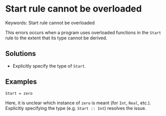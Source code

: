 # Start rule cannot be overloaded

Keywords: Start rule cannot be overloaded

This errors occurs when a program uses overloaded functions in the `Start` rule
to the extent that its type cannot be derived.

## Solutions

- Explicitly specify the type of `Start`.

## Examples

```clean
Start = zero
```

Here, it is unclear which instance of `zero` is meant (for `Int`, `Real`,
etc.). Explicitly specifying the type (e.g. `Start :: Int`) resolves the issue.
